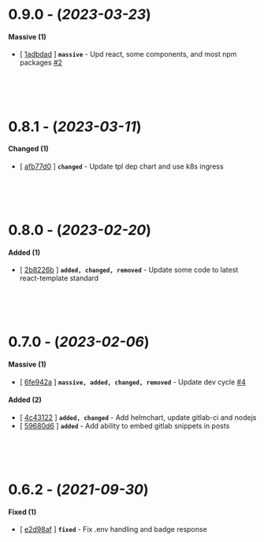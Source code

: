
# 0.9.0 - (*2023-03-23*)

#### **Massive (1)**
- [ [1adbdad](https://gitlab.codeopensrc.com/kc/website/-/commit/1adbdad) ] **`massive`** - Upd react, some components, and most npm packages [#2](https://gitlab.codeopensrc.com/kc/website/-/issues/2)  

<br><br><br>

# 0.8.1 - (*2023-03-11*)

#### **Changed (1)**
- [ [afb77d0](https://gitlab.codeopensrc.com/kc/website/-/commit/afb77d0) ] **`changed`** - Update tpl dep chart and use k8s ingress  

<br><br><br>

# 0.8.0 - (*2023-02-20*)

#### **Added (1)**
- [ [2b8226b](https://gitlab.codeopensrc.com/kc/website/-/commit/2b8226b) ] **`added, changed, removed`** - Update some code to latest react-template standard  

<br><br><br>

# 0.7.0 - (*2023-02-06*)

#### **Massive (1)**
- [ [6fe942a](https://gitlab.codeopensrc.com/kc/website/-/commit/6fe942a) ] **`massive, added, changed, removed`** - Update dev cycle [#4](https://gitlab.codeopensrc.com/kc/website/-/issues/4)  

#### **Added (2)**
- [ [4c43122](https://gitlab.codeopensrc.com/kc/website/-/commit/4c43122) ] **`added, changed`** - Add helmchart, update gitlab-ci and nodejs  
- [ [59680d6](https://gitlab.codeopensrc.com/kc/website/-/commit/59680d6) ] **`added`** - Add ability to embed gitlab snippets in posts  

<br><br><br>

# 0.6.2 - (*2021-09-30*)

#### **Fixed (1)**
- [ [e2d98af](https://gitlab.codeopensrc.com/kc/website/-/commit/e2d98af) ] **`fixed`** - Fix .env handling and badge response  


